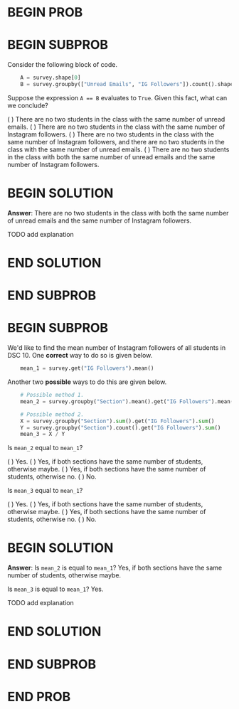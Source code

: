 # BEGIN PROB

# BEGIN SUBPROB

Consider the following block of code.

```py
    A = survey.shape[0]
    B = survey.groupby(["Unread Emails", "IG Followers"]).count().shape[0]
```

Suppose the expression `A == B` evaluates to `True`. Given this fact,
what can we conclude?

( ) There are no two students in the class with the same number of unread emails.
( ) There are no two students in the class with the same number of Instagram followers.
( ) There are no two students in the class with the same number of Instagram followers, and there are no two students in the class with the same number of unread emails.
( ) There are no two students in the class with both the same number of unread emails and the same number of Instagram followers.

# BEGIN SOLUTION

**Answer**: There are no two students in the class with both the same number of unread emails and the same number of Instagram followers.

TODO add explanation

# END SOLUTION

# END SUBPROB


# BEGIN SUBPROB

We'd like to find the mean number of Instagram followers of all students
in DSC 10. One **correct** way to do so is given below.

```py
    mean_1 = survey.get("IG Followers").mean()
```

Another two **possible** ways to do this are given below.

```py
    # Possible method 1.
    mean_2 = survey.groupby("Section").mean().get("IG Followers").mean()

    # Possible method 2.
    X = survey.groupby("Section").sum().get("IG Followers").sum()
    Y = survey.groupby("Section").count().get("IG Followers").sum()
    mean_3 = X / Y
```
Is `mean_2` equal to `mean_1`?

( ) Yes.
( ) Yes, if both sections have the same number of students, otherwise maybe.
( ) Yes, if both sections have the same number of students, otherwise no.
( ) No.

Is `mean_3` equal to `mean_1`?

( ) Yes.
( ) Yes, if both sections have the same number of students, otherwise maybe.
( ) Yes, if both sections have the same number of students, otherwise no.
( ) No.

# BEGIN SOLUTION

**Answer**: Is `mean_2` is equal to `mean_1`? Yes, if both sections have the same number of students, otherwise maybe.

Is `mean_3` is equal to `mean_1`? Yes.

TODO add explanation

# END SOLUTION

# END SUBPROB

# END PROB